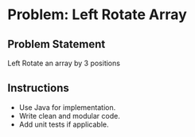 # Problem: Left Rotate Array

## Problem Statement

Left Rotate an array by 3 positions

## Instructions

- Use Java for implementation.
- Write clean and modular code.
- Add unit tests if applicable.
